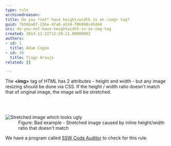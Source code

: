 ```yaml
---
type: rule
archivedreason: 
title: Do you *not* have height/width in an <img> tag?
guid: 7b56ba87-23be-47a8-a534-f86990c45d44
uri: do-you-not-have-heightwidth-in-an-img-tag
created: 2014-12-22T12:28:11.0000000Z
authors:
- id: 1
  title: Adam Cogan
- id: 16
  title: Tiago Araujo
related: []

---
```



<p>The 
   <b>&lt;img&gt;</b> tag of HTML has 2 attributes - height and width -&#160;but any image resizing should&#160;​be done via CSS.&#160;If the height / width ratio doesn't match that of original image, the image will be stretched.</p>
<br><excerpt class='endintro'></excerpt><br>
<dl class="badImage"><dt> 
      <img src="/WebSites/RulesToBetterWebsitesLayout/PublishingImages/streched-image.jpg" alt="Stretched image which looks ugly" />
   </dt><dd> Figure&#58; Bad example - Stretched image caused by inline​ height/width ratio that doesn't match</dd></dl><p class="ssw15-rteElement-YellowBorderBox"> We have a program called 
   <a href="http&#58;//www.ssw.com.au/ssw/CodeAuditor/Rules.aspx#IMGWidth">SSW Code Auditor</a> to check for this rule. </p>


